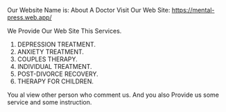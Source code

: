 Our Website Name is: About A Doctor
Visit Our Web Site: https://mental-press.web.app/

We Provide Our Web Site This Services.
1. DEPRESSION TREATMENT.
2. ANXIETY TREATMENT.
3. COUPLES THERAPY.
4. INDIVIDUAL TREATMENT.
5. POST-DIVORCE RECOVERY.
6. THERAPY FOR CHILDREN.

You al view other person who comment us. And you also Provide us some service and some instruction.